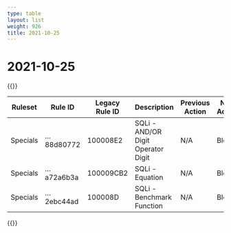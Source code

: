 ```yaml
---
type: table
layout: list
weight: 926
title: 2021-10-25
---
```


# 2021-10-25

{{<table-wrap>}}<table style="width: 100%">

<thead>
  <tr>
    <th>Ruleset</th>
    <th>Rule ID</th>
    <th>Legacy Rule ID</th>
    <th>Description</th>
    <th>Previous Action</th>
    <th>New Action</th>
  </tr>
</thead>
<tbody>
  <tr>
    <td>Specials</td>
    <td>…88d80772</td>
    <td>100008E2</td>
    <td>SQLi - AND/OR Digit Operator Digit</td>
    <td>N/A</td>
    <td>Block</td>
  </tr>
  <tr>
    <td>Specials</td>
    <td>…a72a6b3a</td>
    <td>100009CB2</td>
    <td>SQLi - Equation</td>
    <td>N/A</td>
    <td>Block</td>
  </tr>
  <tr>
    <td>Specials</td>
    <td>…2ebc44ad</td>
    <td>100008D</td>
    <td>SQLi - Benchmark Function</td>
    <td>N/A</td>
    <td>Block</td>
  </tr>
</tbody>

</table>{{</table-wrap>}}
